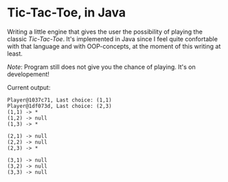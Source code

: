 Tic-Tac-Toe, in Java
====================

Writing a little engine that gives the user the
possibility of playing the classic *Tic-Tac-Toe*.
It's implemented in Java since I feel quite
confortable with that language and with OOP-concepts,
at the moment of this writing at least.

*Note*: Program still does not give you the chance
of playing. It's on developement!

Current output:

    Player@1037c71, Last choice: (1,1)
    Player@1df073d, Last choice: (2,3)
    (1,1) -> *
    (1,2) -> null
    (1,3) -> *

    (2,1) -> null
    (2,2) -> null
    (2,3) -> *

    (3,1) -> null
    (3,2) -> null
    (3,3) -> null
